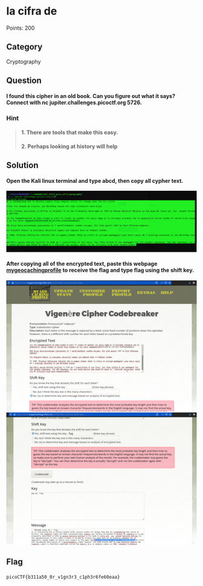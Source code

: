 # la cifra de
Points: 200

## Category
Cryptography

## Question
#### I found this cipher in an old book. Can you figure out what it says? Connect with nc jupiter.challenges.picoctf.org 5726.

### Hint
>#### 1. There are tools that make this easy.
>#### 2. Perhaps looking at history will help


## Solution
#### Open the Kali linux terminal and type abcd, then copy all cypher text. 
![flag](01.png)
#### After copying all of the encrypted text, paste this webpage [mygeocachingprofile](https://www.mygeocachingprofile.com/codebreaker.vigenerecipher.aspx) to receive the flag and type flag using the shift key. 
![flag](04.png)
![flag](1.png)

## Flag
`picoCTF{b311a50_0r_v1gn3r3_c1ph3r6fe60eaa}`